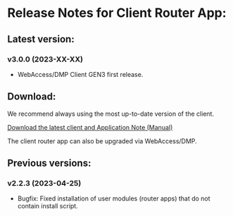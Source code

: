 # Release Notes for Client Router App: 

## Latest version:

### v3.0.0 (2023-XX-XX)
* WebAccess/DMP Client GEN3 first release.

## Download:

We recommend always using the most up-to-date version of the client.

[Download the latest client and Application Note (Manual)](https://icr.advantech.cz/products/software/user-modules#webaccessdmp-client)

The client router app can also be upgraded via WebAccess/DMP.


## Previous versions:

### v2.2.3 (2023-04-25)
* Bugfix: Fixed installation of user modules (router apps) that do not contain install script.
